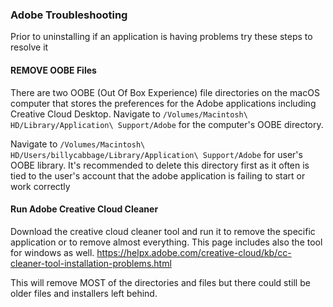 ### Adobe Troubleshooting
Prior to uninstalling if an application is having problems try these steps to resolve it

#### REMOVE OOBE Files
There are two OOBE (Out Of Box Experience) file directories on the macOS computer that stores
the preferences for the Adobe applications including Creative Cloud Desktop. Navigate to
`/Volumes/Macintosh\ HD/Library/Application\ Support/Adobe` for the computer's OOBE directory.

Navigate to `/Volumes/Macintosh\ HD/Users/billycabbage/Library/Application\ Support/Adobe` for
user's OOBE library. It's recommended to delete this directory first as it often is tied to the
user's account that the adobe application is failing to start or work correctly

#### Run Adobe Creative Cloud Cleaner
Download the creative cloud cleaner tool and run it to remove the specific application or to remove
almost everything. This page includes also the tool for windows as well.
https://helpx.adobe.com/creative-cloud/kb/cc-cleaner-tool-installation-problems.html

This will remove MOST of the directories and files but there could still be older files and installers
left behind.

#### 
